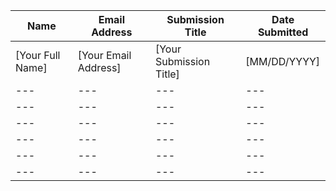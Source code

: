 | Name | Email Address | Submission Title | Date Submitted |
| --- | --- | --- | --- |
| [Your Full Name] | [Your Email Address] | [Your Submission Title] | [MM/DD/YYYY] |
| --- | --- | --- | --- |
| --- | --- | --- | --- |
| --- | --- | --- | --- |
| --- | --- | --- | --- |
| --- | --- | --- | --- |
| --- | --- | --- | --- |

